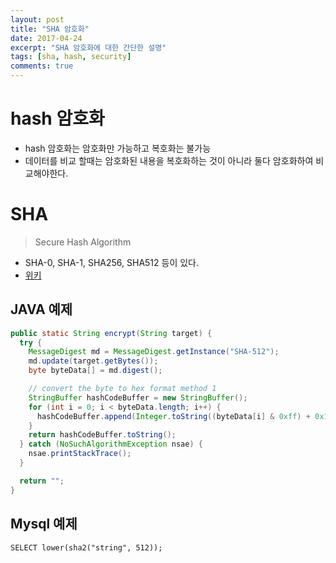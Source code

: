 ```yaml
---
layout: post
title: "SHA 암호화"
date: 2017-04-24
excerpt: "SHA 암호화에 대한 간단한 설명"
tags: [sha, hash, security]
comments: true
---
```


# hash 암호화

 - hash 암호화는 암호화만 가능하고 복호화는 불가능
 - 데이터를 비교 할때는 암호화된 내용을 복호화하는 것이 아니라 둘다 암호화하여 비교해야한다.

# SHA

> Secure Hash Algorithm

- SHA-0, SHA-1, SHA256, SHA512 등이 있다.
- [위키](https://ko.wikipedia.org/wiki/SHA)

## JAVA 예제

```java
public static String encrypt(String target) {
  try {
    MessageDigest md = MessageDigest.getInstance("SHA-512");
    md.update(target.getBytes());
    byte byteData[] = md.digest();

    // convert the byte to hex format method 1
    StringBuffer hashCodeBuffer = new StringBuffer();
    for (int i = 0; i < byteData.length; i++) {
      hashCodeBuffer.append(Integer.toString((byteData[i] & 0xff) + 0x100, 16).substring(1));
    }
    return hashCodeBuffer.toString();
  } catch (NoSuchAlgorithmException nsae) {
    nsae.printStackTrace();
  }

  return "";
}
```

## Mysql 예제

```mysql
SELECT lower(sha2("string", 512));
```
